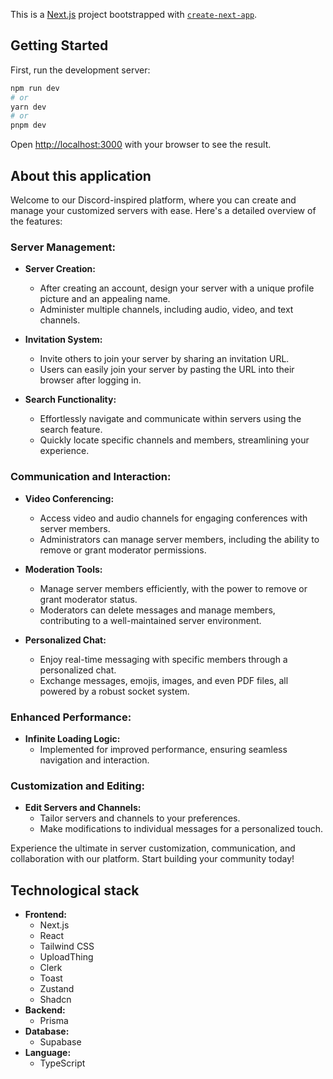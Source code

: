 This is a [Next.js](https://nextjs.org/) project bootstrapped with [`create-next-app`](https://github.com/vercel/next.js/tree/canary/packages/create-next-app).

## Getting Started

First, run the development server:

```bash
npm run dev
# or
yarn dev
# or
pnpm dev
```

Open [http://localhost:3000](http://localhost:3000) with your browser to see the result.

## About this application

Welcome to our Discord-inspired platform, where you can create and manage your customized servers with ease. Here's a detailed overview of the features:

### Server Management:

- **Server Creation:**
  - After creating an account, design your server with a unique profile picture and an appealing name.
  - Administer multiple channels, including audio, video, and text channels.

- **Invitation System:**
  - Invite others to join your server by sharing an invitation URL.
  - Users can easily join your server by pasting the URL into their browser after logging in.

- **Search Functionality:**
  - Effortlessly navigate and communicate within servers using the search feature.
  - Quickly locate specific channels and members, streamlining your experience.

### Communication and Interaction:

- **Video Conferencing:**
  - Access video and audio channels for engaging conferences with server members.
  - Administrators can manage server members, including the ability to remove or grant moderator permissions.

- **Moderation Tools:**
  - Manage server members efficiently, with the power to remove or grant moderator status.
  - Moderators can delete messages and manage members, contributing to a well-maintained server environment.

- **Personalized Chat:**
  - Enjoy real-time messaging with specific members through a personalized chat.
  - Exchange messages, emojis, images, and even PDF files, all powered by a robust socket system.

### Enhanced Performance:

- **Infinite Loading Logic:**
  - Implemented for improved performance, ensuring seamless navigation and interaction.
  
### Customization and Editing:

- **Edit Servers and Channels:**
  - Tailor servers and channels to your preferences.
  - Make modifications to individual messages for a personalized touch.

Experience the ultimate in server customization, communication, and collaboration with our platform. Start building your community today!

## Technological stack
- **Frontend:**
  - Next.js
  - React
  - Tailwind CSS
  - UploadThing
  - Clerk 
  - Toast
  - Zustand
  - Shadcn 
- **Backend:**
  - Prisma
- **Database:**
  - Supabase
- **Language:**
  - TypeScript
